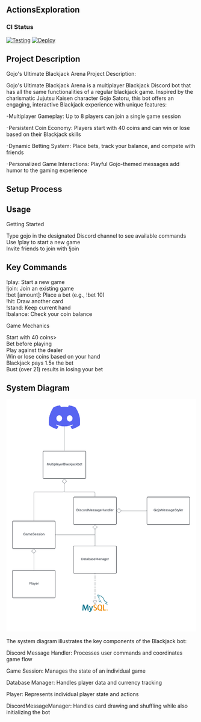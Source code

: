 ## ActionsExploration

### CI Status

[![Testing](https://github.com/cs220s25/Aiden-Sean-Kris/actions/workflows/maven-build.yml/badge.svg)](https://github.com/cs220s25/Aiden-Sean-Kris/actions/workflows/maven-build.yml)
[![Deploy](https://github.com/cs220s25/Aiden-Sean-Kris/actions/workflows/deploy.yml/badge.svg)](https://github.com/cs220s25/Aiden-Sean-Kris/actions/workflows/deploy.yml)



## Project Description

Gojo's Ultimate Blackjack Arena 
Project Description:

Gojo's Ultimate Blackjack Arena is a multiplayer Blackjack Discord bot that has all the same functionalities of a regular blackjack game. Inspired by the charismatic Jujutsu Kaisen character Gojo Satoru, this bot offers an engaging, interactive Blackjack experience with unique features:

-Multiplayer Gameplay: Up to 8 players can join a single game session

-Persistent Coin Economy: Players start with 40 coins and can win or lose based on their Blackjack skills

-Dynamic Betting System: Place bets, track your balance, and compete with friends

-Personalized Game Interactions: Playful Gojo-themed messages add humor to the gaming experience

## Setup Process 



## Usage
Getting Started

Type gojo in the designated Discord channel to see available commands  
Use !play to start a new game  
Invite friends to join with !join  

## Key Commands

!play: Start a new game  
!join: Join an existing game  
!bet [amount]: Place a bet (e.g., !bet 10)  
!hit: Draw another card  
!stand: Keep current hand  
!balance: Check your coin balance  

Game Mechanics

Start with 40 coins>  
Bet before playing  
Play against the dealer  
Win or lose coins based on your hand  
Blackjack pays 1.5x the bet  
Bust (over 21) results in losing your bet  

## System Diagram
![DiscordUML.png](src/main/java/DiscordUML.png)

The system diagram illustrates the key components of the Blackjack bot:  

Discord Message Handler: Processes user commands and coordinates game flow  

Game Session: Manages the state of an individual game  

Database Manager: Handles player data and currency tracking  

Player: Represents individual player state and actions  

DiscordMessageManager: Handles card drawing and shuffling while also initializing the bot  


